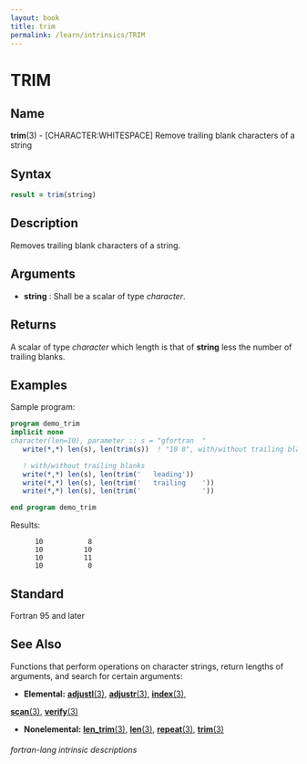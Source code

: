 ```yaml
---
layout: book
title: trim
permalink: /learn/intrinsics/TRIM
---
```

# TRIM
## __Name__

__trim__(3) - \[CHARACTER:WHITESPACE\] Remove trailing blank characters of a string


## __Syntax__
```fortran
result = trim(string)
```
## __Description__

Removes trailing blank characters of a string.

## __Arguments__

  - __string__
    : Shall be a scalar of type _character_.

## __Returns__

A scalar of type _character_ which length is that of __string__ less the
number of trailing blanks.

## __Examples__

Sample program:

```fortran
program demo_trim
implicit none
character(len=10), parameter :: s = "gfortran  "
   write(*,*) len(s), len(trim(s))  ! "10 8", with/without trailing blanks

   ! with/without trailing blanks
   write(*,*) len(s), len(trim('   leading'))  
   write(*,*) len(s), len(trim('   trailing    ')) 
   write(*,*) len(s), len(trim('               ')) 

end program demo_trim
```
Results:
```text
      10           8
      10          10
      10          11
      10           0
```
## __Standard__

Fortran 95 and later

## __See Also__

Functions that perform operations on character strings, return lengths
of arguments, and search for certain arguments:

  - __Elemental:__
 [__adjustl__(3)](ADJUSTL),
 [__adjustr__(3)](ADJUSTR),
 [__index__(3)](INDEX),

 [__scan__(3)](SCAN),
 [__verify__(3)](VERIFY)

  - __Nonelemental:__
 [__len\_trim__(3)](LEN_TRIM),
 [__len__(3)](LEN),
 [__repeat__(3)](REPEAT),
 [__trim__(3)](TRIM)

###### fortran-lang intrinsic descriptions
